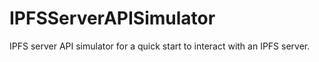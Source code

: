 # IPFSServerAPISimulator
IPFS server API simulator for a quick start to interact with an IPFS server.
